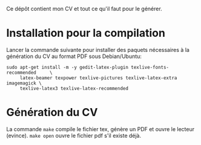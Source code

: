 Ce dépôt contient mon CV et tout ce qu'il faut pour le générer.

# Installation pour la compilation
Lancer la commande suivante pour installer des paquets nécessaires à la génération du CV au format PDF sous Debian/Ubuntu:
```
sudo apt-get install -m -y gedit-latex-plugin texlive-fonts-recommended     \
     latex-beamer texpower texlive-pictures texlive-latex-extra imagemagick \
     texlive-latex3 texlive-latex-recommended
```
# Génération du CV
La commande `make` compile le fichier tex, génère un PDF et ouvre le lecteur (evince).
`make open` ouvre le fichier pdf s'il existe déjà.
